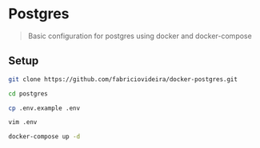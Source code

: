 # Postgres

> Basic configuration for postgres using docker and docker-compose

## Setup

```sh
git clone https://github.com/fabriciovideira/docker-postgres.git
```

```sh
cd postgres
```

```sh
cp .env.example .env
```

```sh
vim .env
```

```sh
docker-compose up -d
```
